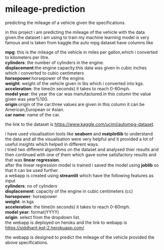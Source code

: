 # mileage-prediction
predicting the mileage of a vehicle given the specifications.

in this project i am predicting the mileage of the vehicle with the data given.the dataset i am using to train my machine learning model is very famous and is taken from kaggle.the auto mpg dataset have columns like 

**mpg**: this is the mileage of the vehicle in miles per gallon,which i converted to kilometers per litre.\
**cylinders**: the number of cylinders in the engine.\
**displacement**:the engine capacity.this data was given in cubic inches which i converted to cubic centimeters\
**horsepower**:horsepower of the engine.\
**weight**: weight of the vehicle given in lbs which i converted into kgs.\
**acceleration**: the time(in seconds) it takes to reach 0-60mph.\
**model year**: the year the car was manufactured.in this column the value given was year%100.\
**origin**:origin of the car.three values are given in this column it can be American,European or Asian.\
**car name**: name of the car.

the link to the dataset is https://www.kaggle.com/uciml/autompg-dataset.

i have used visualisation tools like **seaborn** and **matplotlib** to understand the data and all the visualisation were very helpful and it provided a lot of useful insights which helped in different ways.\
i tried two different algorithms on the dataset and analysed thier results and then continued with one of them which gave some satisfactory results and that was **linear regression**. \
after the linear regression model is trained i saved the model using **joblib** so that it can be used further.\
a webapp is created using **streamlit** which have the following features as input \
**cylinders**:     no of cylinders\
**displacement**:  capacity of the engine in cubic centimeters (cc)\
**horsepower**:    horsepower\
**weight**:        in kgs\
**acceleration**:  the time(in seconds) it takes to reach 0-60mph.\
**model year**:    format(YYYY)\
**origin**:        select from the dropdown list.\
the webapp is deployed on heroku and the link to webapp is https://siddhant-kpl-2.herokuapp.com/ 

the webapp is designed to predict the mileage of the vehicle provided the above specifications.
